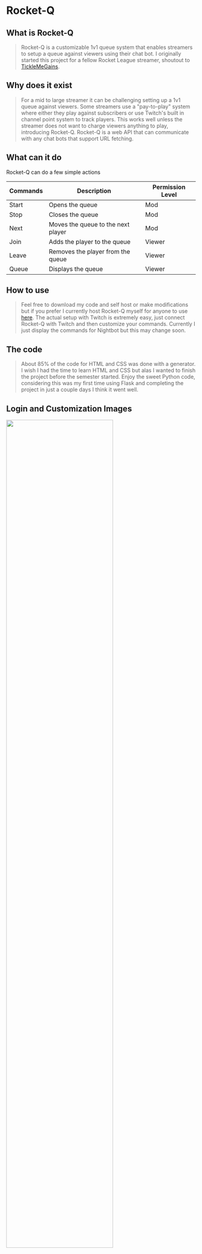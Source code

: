 # Rocket-Q
## What is Rocket-Q

> Rocket-Q is a customizable 1v1 queue system that enables streamers to setup a queue against viewers using their chat bot.
I originally started this project for a fellow Rocket League streamer, shoutout to [TickleMeGains](https://www.twitch.tv/ticklemegains).

## Why does it exist
> For a mid to large streamer it can be challenging setting up a 1v1 queue against viewers. Some streamers use a "pay-to-play" system where either
they play against subscribers or use Twitch's built in channel point system to track players. This works well unless the streamer does not want
to charge viewers anything to play, introducing Rocket-Q. Rocket-Q is a web API that can communicate with any chat bots that support URL fetching.

## What can it do
 Rocket-Q can do a few simple actions
  
Commands | Description | Permission Level
------------ | ------------- | -------------
Start | Opens the queue | Mod
Stop | Closes the queue | Mod
Next | Moves the queue to the next player | Mod
Join | Adds the player to the queue | Viewer
Leave | Removes the player from the queue | Viewer
Queue | Displays the queue | Viewer

## How to use

> Feel free to download my code and self host or make modifications but if you prefer I currently host Rocket-Q myself for anyone to use
[here](https://rocket-q.tacki.xyz/). The actual setup with Twitch is extremely easy, just connect Rocket-Q with Twitch and then customize your commands. Currently I just display the commands for Nightbot but this may change soon.

## The code
> About 85% of the code for HTML and CSS was done with a generator. I wish I had the time to learn HTML and CSS but alas I wanted to finish the project before the semester started.
Enjoy the sweet Python code, considering this was my first time using Flask and completing the project in just a couple days I think it went well.

## Login and Customization Images
<img src="https://i.imgur.com/L2LLcch.png" width="75%">
<img src="https://i.imgur.com/2HeUho6.png" width="75%">
